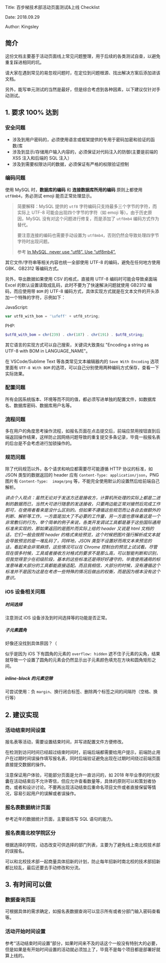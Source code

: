 Title: 百步梯技术部活动页面测试&上线 Checklist

Date: 2018.09.29

Author: Kingsley

## 简介
这份文档主要基于活动页面线上常见问题整理，用于后续的各类测试自查，以避免重复踩进相同的坑。

请大家在遇到常见的易忽视问题时，在定位到问题根源、找出解决方案后添加进该文档。

另外，能写单元测试的当然是最好，但是综合考虑到各种因素，以下建议仅针对手动测试。

## 1. 要求 100% 达到
### 安全问题
- 涉及到用户密码的，必须使用语言或框架提供的专用于密码加密和验证的函数/库
- 涉及到显示/存储用户输入内容的，必须保证对代码注入的防御(主要是前端的 XSS 注入和后端的 SQL 注入）
- 涉及到需要权限访问的数据，必须保证有严格的权限验证控制

### 编码问题
使用 MySQL 时，**数据库的编码** 和 **连接数据库所用的编码** 原则上都使用 `utf8mb4`，务必测试 emoji 能否正常处理显示。

> 简要解释：MySQL 提供的 `utf8` 字符编码只支持最多三个字节的字符，而实际上 UTF-8 可能会出现四个字节的字符（如 emoji 等）。由于历史原因，MySQL 没有对这个问题进行修复，而是添加了 `utf8mb4` 编码方式作为替代。
>
> 要注意连接的编码也需要手动设置为 `utf8mb4`，否则仍然会导致处理四字节字符时出现问题。
>
> 参考 [In MySQL, never use “utf8”. Use “utf8mb4”.](https://medium.com/@adamhooper/in-mysql-never-use-utf8-use-utf8mb4-11761243e434)

其它文件/字符串等相关内容也统一全部使用 UTF-8 的编码，避免在任何地方使用 GBK、GB2312 等编码方式。

另外，导出数据如果使用 CSV 的格式，直接用 UTF-8 编码时可能会导致桌面端 Excel 的默认设置读取成乱码，此时不要为了快速解决问题就使用 GB2312 编码，而应使用带 `BOM` 的 UTF-8 编码方式，具体实现方式就是在文本文件的开头添加一个特殊的字符，示例如下：

JavaScript:

```javascript
var utf8_with_bom = '\ufeff' + utf8_string;
```

PHP:

```PHP
$utf8_with_bom = chr(239) . chr(187) . chr(191) . $utf8_string;
```

其它语言的实现方式可以自己搜索，关键词大致类似 "Encoding a string as UTF-8 with BOM in LANGUAGE_NAME"。

在 VSCode/Sublime Text 等各类常见文本编辑器内的 `Save With Encoding` 选项里面有 `UTF-8 With BOM` 的选项，可以自己分别使用两种编码方式保存，查看一下实际效果。

### 配置问题
所有会因系统版本、环境等而不同的值，都必须写进单独的配置文件，如数据库名、数据库密码、数据库用户名等。

### 流程问题
多在用户的角度思考操作流程，如报名页面在点击提交后，前端应禁用按钮直到后端返回操作结果，这样防止因网络问题导致的重复提交多条记录，毕竟一般报名表的后台是不会考虑进行加锁操作的。

### 规范问题
除了代码规范以外，各个请求和响应都需要尽可能遵循 HTTP 协议的标准，如 JSON 类型的数据返回的 header 应有 `Content-Type: application/json`，PNG 图片有 `Content-Type:  image/png` 等，不能完全使用默认的设置然后给前端自己解析。

*讲点个人观点：虽然无论对于发送方还是接收方，计算机所处理的实际上都是二进制的数据而已，当然大可进行随意的发送接收，只要两边能正常对接然后完成工作即可，在使用者看来是没什么区别的。但如果不遵循这些规范而让各自去做额外的判断、解析等工作，一方面是加大了不必要的工作量，另一方面也意味着这是一个非常敷衍的行为，举个简单的例子来说，各类开发调试工具都是基于这些国际通用标准来实现的，那如果返回的是图片而实际上给的 header 又说是 html 文档的话，它们一般会按照 header 的格式来给预览，这个时候把图片强行解析成文本就会导致预览的是一堆乱码了，同样地，JSON 类型不设置好而用文本来预览的话，看起来会非常麻烦，这些情况可以在 Chrome 控制台的预览上试试看。尽管现在很多时候，工具或者接收方对格式的要求不是那么高，可以智能判断和识别，但我觉得至少在初级阶段，基本的这些标准还是得好好遵守的，毕竟使用通用的标准意味着大部分的工具都能直接适配。而且我相信，大部分的时候，没有遵循这个标准并不是因为这是在考虑一些特殊的情况后做出的权衡，而是因为根本没有这个意识。*

### iOS 设备相关问题
##### 时间选择
注意测试 iOS 设备涉及到时间选择等的功能是否正常。

##### 子元素圆角
好像还没找到具体原因？（

似乎是因为 iOS 下有圆角的元素的 `overflow: hidden` 遮不住子元素的尖角，结果就导致一个设置了圆角的元素会仍然显示出子元素颜色填充在方块和圆角矩形之间。

##### inline-block 的元素空隙
可尝试使用：负 `margin`、换行闭合标签、删除两个标签之间的间隔符（空格、换行等）

## 2. 建议实现
### 活动结束时间设置
报名表等活动，需要设置结束时间，并写进配置文件方便修改。

在检测到访问时间已经超过结束时间时，前端后端都需要给用户提示，前端防止用户在过期时间误操作填写报名表，同时后端验证避免出现在过期时间绕过前端页面直接提交数据的操作。

注意保证用户体验，可能部分页面是允许一直访问的，如 2018 年毕业季的时光胶囊在活动结束后不允许寄信，但应允许查看数量等，具体的原则可以和策划者协商，或者和设计讨论。不要再出现活动结束后重命名项目文件或者直接保留等情况，容易引起用户的误解或者误操作。

### 报名表数据统计页面
参考近年的数据统计页面，主要锻炼写 SQL 语句的能力。

### 报名表南北校学院区分
根据选择的学院，动态改变可供选择的部门列表，主要为了避免线上南北校技术部的误报名。

可以和北校技术部一起商量具体招新的计划，防止每年招新时南北校的技术部招新都比较乱，最后还要去手动修改和分流。

## 3. 有时间可以做

### 数据查询页面
可根据具体的需求确定，如报名表数据查询可以显示所有或者分部门输入密码查看等。

### 活动开始时间设置
参考“活动结束时间设置”部分，如果时间来不及的话这个一般没有特别大的必要，但是如果是有开始时间设置的活动就必须加上了，毕竟不是每个项目都是部署好就算上线的。
